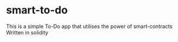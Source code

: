 # smart-to-do
This is a simple To-Do app that utilises the power of smart-contracts
Written in solidity
